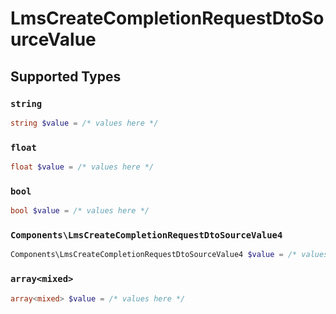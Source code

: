 # LmsCreateCompletionRequestDtoSourceValue


## Supported Types

### `string`

```php
string $value = /* values here */
```

### `float`

```php
float $value = /* values here */
```

### `bool`

```php
bool $value = /* values here */
```

### `Components\LmsCreateCompletionRequestDtoSourceValue4`

```php
Components\LmsCreateCompletionRequestDtoSourceValue4 $value = /* values here */
```

### `array<mixed>`

```php
array<mixed> $value = /* values here */
```

